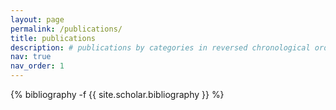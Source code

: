 ```yaml
---
layout: page
permalink: /publications/
title: publications
description: # publications by categories in reversed chronological order. generated by jekyll-scholar.
nav: true
nav_order: 1
---
```


<!-- _pages/publications.md --> 

<div class="publications">

{% bibliography -f {{ site.scholar.bibliography }} %}

</div>

